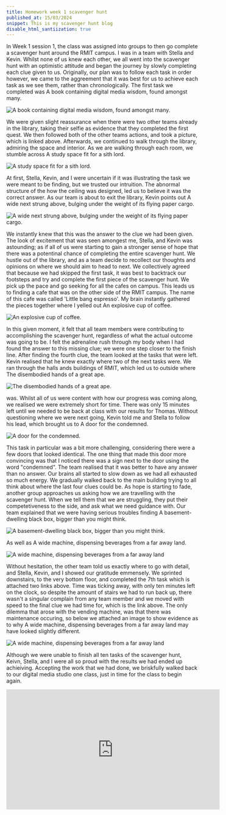 ```yaml
---
title: Homework week 1 scavenger hunt 
published_at: 15/03/2024
snippet: This is my scavenger hunt blog 
disable_html_santiization: true 
---
```


In Week 1 session 1, the class was assigned into groups to then go complete a scavenger hunt around the RMIT campus. I was in a team with Stella and Kevin. Whilst none of us knew each other, we all went into the scavenger hunt with an optimistic attitude and began the journey by slowly completing each clue given to us. Originally, our plan was to follow each task in order however, we came to the aggreement that it was best for us to achieve each task as we see them, rather than chronologically. The first task we completed was A book containing digital media wisdom, found amongst many.

![A book containing digital media wisdom, found amongst many.](/w01s1/thumbnail_IMG_5635.jpg)

We were given slight reassurance when there were two other teams already in the library, taking their selfie as evidence that they completed the first quest. We then followed both of the other teams actions, and took a picture, which is linked above. Afterwards, we continued to walk through the library, admiring the space and interior. As we are walking through each room, we stumble across A study space fit for a sith lord.

![A study space fit for a sith lord.](/w01s1/thumbnail_IMG_5636.jpg)

At first, Stella, Kevin, and I were uncertain if it was illustrating the task we were meant to be finding, but we trusted our intruition. The abnormal structure of the how the ceiling was designed, led us to believe it was the correct answer. As our team is about to exit the library, Kevin points out A wide next strung above, bulging under the weight of its flying paper cargo.

![A wide next strung above, bulging under the weight of its flying paper cargo.](/w01s1/thumbnail_IMG_5637.jpg)

We instantly knew that this was the answer to the clue we had been given. The look of excitement that was seen amongest me, Stella, and Kevin was astounding; as if all of us were starting to gain a stronger sense of hope that there was a potentinal chance of completing the entire scavenger hunt. We hustle out of the library, and as a team decide to recollect our thoughts and opinions on where we should aim to head to next. We collectively agreed that because we had skipped the first task, it was best to backtrack our footsteps and try and complete the first piece of the scavenger hunt. We pick up the pace and go seeking for all the cafes on campus. This leads us to finding a cafe that was on the other side of the RMIT campus. The name of this cafe was called 'Little bang espresso'. My brain instantly gathered the pieces together where I yelled out An explosive cup of coffee.

![An explosive cup of coffee.](/w01s1/thumbnail_IMG_5638.jpg)

In this given moment, it felt that all team members were contributing to accomplishing the scavenger hunt, regardless of what the actual outcome was going to be. I felt the adrenaline rush through my body when I had found the answer to this missing clue; we were one step closer to the finish line. After finding the fourth clue, the team looked at the tasks that were left. Kevin realised that he knew exactly where two of the next tasks were. We ran through the halls ands buildings of RMIT, which led us to outside where The disembodied hands of a great ape.

![The disembodied hands of a great ape.](/w01s1/thumbnail_IMG_5639.jpg)

was. Whilst all of us were content with how our progress was coming along, we realised we were extremely short for time. There was only 15 minutes left until we needed to be back at class with our results for Thomas. Without questioning where we were next going, Kevin told me and Stella to follow his lead, which brought us to A door for the condemned.

![A door for the condemned.](/w01s1/thumbnail_IMG_5640.jpg)

This task in particular was a bit more challenging, considering there were a few doors that looked identical. The one thing that made this door more convincing was that I noticed there was a sign next to the door using the word "condemned". The team realised that it was better to have any answer than no answer. Our brains all started to slow down as we had all exhausted so much energy. We gradually walked back to the main building trying to all think about where the last four clues could be. As hope is starting to fade, another group approaches us asking how we are travelling with the scavenger hunt. When we tell them that we are struggling, they put their competetiveness to the side, and ask what we need guidance with. Our team explained that we were having serious troubles finding A basement-dwelling black box, bigger than you might think. 

![A basement-dwelling black box, bigger than you might think.](/w01s1/thumbnail_IMG_5641.jpg)

As well as A wide machine, dispensing beverages from a far away land. 

![A wide machine, dispensing beverages from a far away land](/w01s1/thumbnail_IMG_5642.jpg)

Without hesitation, the other team told us exactly where to go with detail, and Stella, Kevin, and I showed our gratitude emmensely. We sprinted downstairs, to the very bottom floor, and completed the 7th task which is attached two links above. Time was ticking away, with only ten minutes left on the clock, so despite the amount of stairs we had to run back up, there wasn't a singular complain from any team member and we moved with speed to the final clue we had time for, which is the link above. The only dilemma that arose with the vending machine, was that there was maintenance occuring, so below we attached an image to show evidence as to why A wide machine, dispensing beverages from a far away land may have looked slightly different. 

![A wide machine, dispensing beverages from a far away land](/w01s1/thumbnail_IMG_5643.jpg)

Although we were unable to finish all ten tasks of the scavenger hunt, Keivn, Stella, and I were all so proud with the results we had ended up achieiving. Accepting the work that we had done, we briskfully walked back to our digital media studio one class, just in time for the class to begin again. 


<iframe width="560" height="315" src="https://www.youtube.com/embed/0_nSNAnJR7o?si=KIqbO0qSrScpSJNp" title="YouTube video player" frameborder="0" allow="accelerometer; autoplay; clipboard-write; encrypted-media; gyroscope; picture-in-picture; web-share" referrerpolicy="strict-origin-when-cross-origin" allowfullscreen></iframe>